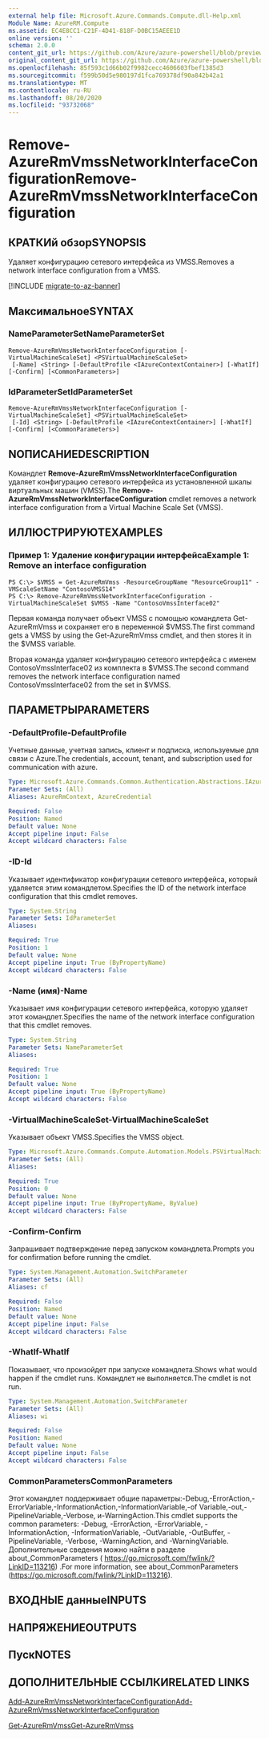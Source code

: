 ```yaml
---
external help file: Microsoft.Azure.Commands.Compute.dll-Help.xml
Module Name: AzureRM.Compute
ms.assetid: EC4E8CC1-C21F-4D41-818F-D0BC15AEEE1D
online version: ''
schema: 2.0.0
content_git_url: https://github.com/Azure/azure-powershell/blob/preview/src/ResourceManager/Compute/Stack/Commands.Compute/help/Remove-AzureRmVmssNetworkInterfaceConfiguration.md
original_content_git_url: https://github.com/Azure/azure-powershell/blob/preview/src/ResourceManager/Compute/Stack/Commands.Compute/help/Remove-AzureRmVmssNetworkInterfaceConfiguration.md
ms.openlocfilehash: 85f593c1d66b02f9982cecc4606603fbef1385d3
ms.sourcegitcommit: f599b50d5e980197d1fca769378df90a842b42a1
ms.translationtype: MT
ms.contentlocale: ru-RU
ms.lasthandoff: 08/20/2020
ms.locfileid: "93732068"
---
```

# <span data-ttu-id="79409-101">Remove-AzureRmVmssNetworkInterfaceConfiguration</span><span class="sxs-lookup"><span data-stu-id="79409-101">Remove-AzureRmVmssNetworkInterfaceConfiguration</span></span>

## <span data-ttu-id="79409-102">КРАТКИй обзор</span><span class="sxs-lookup"><span data-stu-id="79409-102">SYNOPSIS</span></span>
<span data-ttu-id="79409-103">Удаляет конфигурацию сетевого интерфейса из VMSS.</span><span class="sxs-lookup"><span data-stu-id="79409-103">Removes a network interface configuration from a VMSS.</span></span>

[!INCLUDE [migrate-to-az-banner](../../includes/migrate-to-az-banner.md)]

## <span data-ttu-id="79409-104">Максимальное</span><span class="sxs-lookup"><span data-stu-id="79409-104">SYNTAX</span></span>

### <span data-ttu-id="79409-105">NameParameterSet</span><span class="sxs-lookup"><span data-stu-id="79409-105">NameParameterSet</span></span>
```
Remove-AzureRmVmssNetworkInterfaceConfiguration [-VirtualMachineScaleSet] <PSVirtualMachineScaleSet>
 [-Name] <String> [-DefaultProfile <IAzureContextContainer>] [-WhatIf] [-Confirm] [<CommonParameters>]
```

### <span data-ttu-id="79409-106">IdParameterSet</span><span class="sxs-lookup"><span data-stu-id="79409-106">IdParameterSet</span></span>
```
Remove-AzureRmVmssNetworkInterfaceConfiguration [-VirtualMachineScaleSet] <PSVirtualMachineScaleSet>
 [-Id] <String> [-DefaultProfile <IAzureContextContainer>] [-WhatIf] [-Confirm] [<CommonParameters>]
```

## <span data-ttu-id="79409-107">NОПИСАНИЕ</span><span class="sxs-lookup"><span data-stu-id="79409-107">DESCRIPTION</span></span>
<span data-ttu-id="79409-108">Командлет **Remove-AzureRmVmssNetworkInterfaceConfiguration** удаляет конфигурацию сетевого интерфейса из установленной шкалы виртуальных машин (VMSS).</span><span class="sxs-lookup"><span data-stu-id="79409-108">The **Remove-AzureRmVmssNetworkInterfaceConfiguration** cmdlet removes a network interface configuration from a Virtual Machine Scale Set (VMSS).</span></span>

## <span data-ttu-id="79409-109">ИЛЛЮСТРИРУЮТ</span><span class="sxs-lookup"><span data-stu-id="79409-109">EXAMPLES</span></span>

### <span data-ttu-id="79409-110">Пример 1: Удаление конфигурации интерфейса</span><span class="sxs-lookup"><span data-stu-id="79409-110">Example 1: Remove an interface configuration</span></span>
```
PS C:\> $VMSS = Get-AzureRmVmss -ResourceGroupName "ResourceGroup11" -VMScaleSetName "ContosoVMSS14"
PS C:\> Remove-AzureRmVmssNetworkInterfaceConfiguration -VirtualMachineScaleSet $VMSS -Name "ContosoVmssInterface02"
```

<span data-ttu-id="79409-111">Первая команда получает объект VMSS с помощью командлета Get-AzureRmVmss и сохраняет его в переменной $VMSS.</span><span class="sxs-lookup"><span data-stu-id="79409-111">The first command gets a VMSS by using the Get-AzureRmVmss cmdlet, and then stores it in the $VMSS variable.</span></span>

<span data-ttu-id="79409-112">Вторая команда удаляет конфигурацию сетевого интерфейса с именем ContosoVmssInterface02 из комплекта в $VMSS.</span><span class="sxs-lookup"><span data-stu-id="79409-112">The second command removes the network interface configuration named ContosoVmssInterface02 from the set in $VMSS.</span></span>

## <span data-ttu-id="79409-113">ПАРАМЕТРЫ</span><span class="sxs-lookup"><span data-stu-id="79409-113">PARAMETERS</span></span>

### <span data-ttu-id="79409-114">-DefaultProfile</span><span class="sxs-lookup"><span data-stu-id="79409-114">-DefaultProfile</span></span>
<span data-ttu-id="79409-115">Учетные данные, учетная запись, клиент и подписка, используемые для связи с Azure.</span><span class="sxs-lookup"><span data-stu-id="79409-115">The credentials, account, tenant, and subscription used for communication with azure.</span></span>

```yaml
Type: Microsoft.Azure.Commands.Common.Authentication.Abstractions.IAzureContextContainer
Parameter Sets: (All)
Aliases: AzureRmContext, AzureCredential

Required: False
Position: Named
Default value: None
Accept pipeline input: False
Accept wildcard characters: False
```

### <span data-ttu-id="79409-116">-ID</span><span class="sxs-lookup"><span data-stu-id="79409-116">-Id</span></span>
<span data-ttu-id="79409-117">Указывает идентификатор конфигурации сетевого интерфейса, который удаляется этим командлетом.</span><span class="sxs-lookup"><span data-stu-id="79409-117">Specifies the ID of the network interface configuration that this cmdlet removes.</span></span>

```yaml
Type: System.String
Parameter Sets: IdParameterSet
Aliases: 

Required: True
Position: 1
Default value: None
Accept pipeline input: True (ByPropertyName)
Accept wildcard characters: False
```

### <span data-ttu-id="79409-118">-Name (имя)</span><span class="sxs-lookup"><span data-stu-id="79409-118">-Name</span></span>
<span data-ttu-id="79409-119">Указывает имя конфигурации сетевого интерфейса, которую удаляет этот командлет.</span><span class="sxs-lookup"><span data-stu-id="79409-119">Specifies the name of the network interface configuration that this cmdlet removes.</span></span>

```yaml
Type: System.String
Parameter Sets: NameParameterSet
Aliases: 

Required: True
Position: 1
Default value: None
Accept pipeline input: True (ByPropertyName)
Accept wildcard characters: False
```

### <span data-ttu-id="79409-120">-VirtualMachineScaleSet</span><span class="sxs-lookup"><span data-stu-id="79409-120">-VirtualMachineScaleSet</span></span>
<span data-ttu-id="79409-121">Указывает объект VMSS.</span><span class="sxs-lookup"><span data-stu-id="79409-121">Specifies the VMSS object.</span></span>

```yaml
Type: Microsoft.Azure.Commands.Compute.Automation.Models.PSVirtualMachineScaleSet
Parameter Sets: (All)
Aliases: 

Required: True
Position: 0
Default value: None
Accept pipeline input: True (ByPropertyName, ByValue)
Accept wildcard characters: False
```

### <span data-ttu-id="79409-122">-Confirm</span><span class="sxs-lookup"><span data-stu-id="79409-122">-Confirm</span></span>
<span data-ttu-id="79409-123">Запрашивает подтверждение перед запуском командлета.</span><span class="sxs-lookup"><span data-stu-id="79409-123">Prompts you for confirmation before running the cmdlet.</span></span>

```yaml
Type: System.Management.Automation.SwitchParameter
Parameter Sets: (All)
Aliases: cf

Required: False
Position: Named
Default value: None
Accept pipeline input: False
Accept wildcard characters: False
```

### <span data-ttu-id="79409-124">-WhatIf</span><span class="sxs-lookup"><span data-stu-id="79409-124">-WhatIf</span></span>
<span data-ttu-id="79409-125">Показывает, что произойдет при запуске командлета.</span><span class="sxs-lookup"><span data-stu-id="79409-125">Shows what would happen if the cmdlet runs.</span></span> <span data-ttu-id="79409-126">Командлет не выполняется.</span><span class="sxs-lookup"><span data-stu-id="79409-126">The cmdlet is not run.</span></span>

```yaml
Type: System.Management.Automation.SwitchParameter
Parameter Sets: (All)
Aliases: wi

Required: False
Position: Named
Default value: None
Accept pipeline input: False
Accept wildcard characters: False
```

### <span data-ttu-id="79409-127">CommonParameters</span><span class="sxs-lookup"><span data-stu-id="79409-127">CommonParameters</span></span>
<span data-ttu-id="79409-128">Этот командлет поддерживает общие параметры:-Debug,-ErrorAction,-ErrorVariable,-InformationAction,-InformationVariable,-of Variable,-out,-PipelineVariable,-Verbose, и-WarningAction.</span><span class="sxs-lookup"><span data-stu-id="79409-128">This cmdlet supports the common parameters: -Debug, -ErrorAction, -ErrorVariable, -InformationAction, -InformationVariable, -OutVariable, -OutBuffer, -PipelineVariable, -Verbose, -WarningAction, and -WarningVariable.</span></span> <span data-ttu-id="79409-129">Дополнительные сведения можно найти в разделе about_CommonParameters ( https://go.microsoft.com/fwlink/?LinkID=113216) .</span><span class="sxs-lookup"><span data-stu-id="79409-129">For more information, see about_CommonParameters (https://go.microsoft.com/fwlink/?LinkID=113216).</span></span>

## <span data-ttu-id="79409-130">ВХОДНЫЕ данные</span><span class="sxs-lookup"><span data-stu-id="79409-130">INPUTS</span></span>

## <span data-ttu-id="79409-131">НАПРЯЖЕНИЕ</span><span class="sxs-lookup"><span data-stu-id="79409-131">OUTPUTS</span></span>

## <span data-ttu-id="79409-132">Пуск</span><span class="sxs-lookup"><span data-stu-id="79409-132">NOTES</span></span>

## <span data-ttu-id="79409-133">ДОПОЛНИТЕЛЬНЫЕ ССЫЛКИ</span><span class="sxs-lookup"><span data-stu-id="79409-133">RELATED LINKS</span></span>

[<span data-ttu-id="79409-134">Add-AzureRmVmssNetworkInterfaceConfiguration</span><span class="sxs-lookup"><span data-stu-id="79409-134">Add-AzureRmVmssNetworkInterfaceConfiguration</span></span>](./Add-AzureRmVmssNetworkInterfaceConfiguration.md)

[<span data-ttu-id="79409-135">Get-AzureRmVmss</span><span class="sxs-lookup"><span data-stu-id="79409-135">Get-AzureRmVmss</span></span>](./Get-AzureRmVmss.md)


